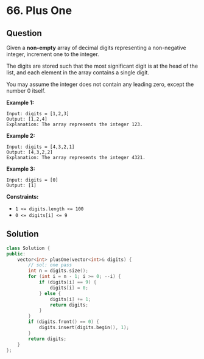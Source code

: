 # 66. Plus One

## Question

Given a **non-empty** array of decimal digits representing a non-negative integer, increment one to the integer.

The digits are stored such that the most significant digit is at the head of the list, and each element in the array contains a single digit.

You may assume the integer does not contain any leading zero, except the number 0 itself.

**Example 1:**

```text
Input: digits = [1,2,3]
Output: [1,2,4]
Explanation: The array represents the integer 123.
```

**Example 2:**

```text
Input: digits = [4,3,2,1]
Output: [4,3,2,2]
Explanation: The array represents the integer 4321.
```

**Example 3:**

```text
Input: digits = [0]
Output: [1]
```

**Constraints:**

* `1 <= digits.length <= 100`
* `0 <= digits[i] <= 9`

## Solution

```cpp
class Solution {
public:
    vector<int> plusOne(vector<int>& digits) {
        // sol: one pass
        int n = digits.size();
        for (int i = n - 1; i >= 0; --i) {
            if (digits[i] == 9) {
                digits[i] = 0;
            } else {
                digits[i] += 1;
                return digits;
            }
        }
        if (digits.front() == 0) {
            digits.insert(digits.begin(), 1);
        }
        return digits;
    }
};
```

